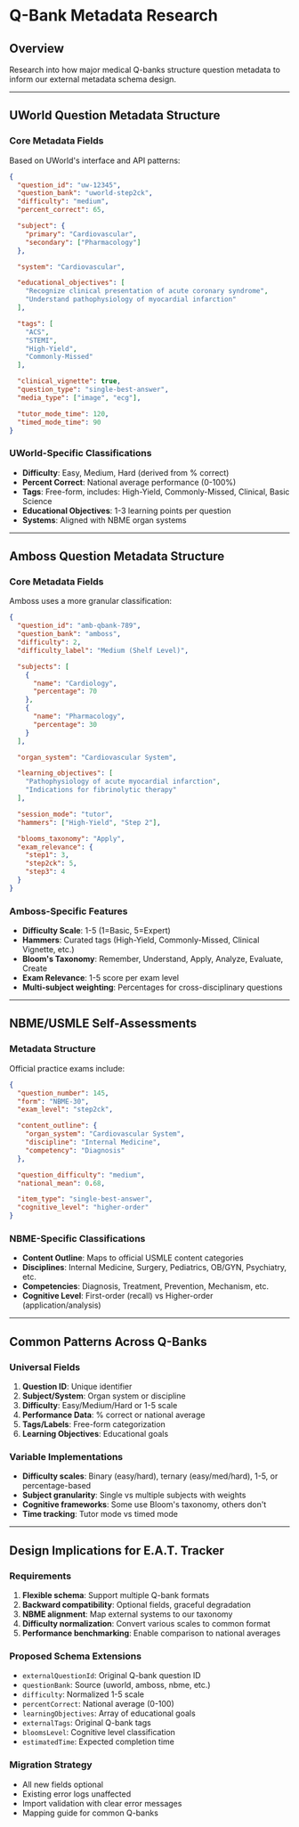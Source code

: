 # Q-Bank Metadata Research

## Overview
Research into how major medical Q-banks structure question metadata to inform our external metadata schema design.

---

## UWorld Question Metadata Structure

### Core Metadata Fields
Based on UWorld's interface and API patterns:

```json
{
  "question_id": "uw-12345",
  "question_bank": "uworld-step2ck",
  "difficulty": "medium",
  "percent_correct": 65,

  "subject": {
    "primary": "Cardiovascular",
    "secondary": ["Pharmacology"]
  },

  "system": "Cardiovascular",

  "educational_objectives": [
    "Recognize clinical presentation of acute coronary syndrome",
    "Understand pathophysiology of myocardial infarction"
  ],

  "tags": [
    "ACS",
    "STEMI",
    "High-Yield",
    "Commonly-Missed"
  ],

  "clinical_vignette": true,
  "question_type": "single-best-answer",
  "media_type": ["image", "ecg"],

  "tutor_mode_time": 120,
  "timed_mode_time": 90
}
```

### UWorld-Specific Classifications
- **Difficulty**: Easy, Medium, Hard (derived from % correct)
- **Percent Correct**: National average performance (0-100%)
- **Tags**: Free-form, includes: High-Yield, Commonly-Missed, Clinical, Basic Science
- **Educational Objectives**: 1-3 learning points per question
- **Systems**: Aligned with NBME organ systems

---

## Amboss Question Metadata Structure

### Core Metadata Fields
Amboss uses a more granular classification:

```json
{
  "question_id": "amb-qbank-789",
  "question_bank": "amboss",
  "difficulty": 2,
  "difficulty_label": "Medium (Shelf Level)",

  "subjects": [
    {
      "name": "Cardiology",
      "percentage": 70
    },
    {
      "name": "Pharmacology",
      "percentage": 30
    }
  ],

  "organ_system": "Cardiovascular System",

  "learning_objectives": [
    "Pathophysiology of acute myocardial infarction",
    "Indications for fibrinolytic therapy"
  ],

  "session_mode": "tutor",
  "hammers": ["High-Yield", "Step 2"],

  "blooms_taxonomy": "Apply",
  "exam_relevance": {
    "step1": 3,
    "step2ck": 5,
    "step3": 4
  }
}
```

### Amboss-Specific Features
- **Difficulty Scale**: 1-5 (1=Basic, 5=Expert)
- **Hammers**: Curated tags (High-Yield, Commonly-Missed, Clinical Vignette, etc.)
- **Bloom's Taxonomy**: Remember, Understand, Apply, Analyze, Evaluate, Create
- **Exam Relevance**: 1-5 score per exam level
- **Multi-subject weighting**: Percentages for cross-disciplinary questions

---

## NBME/USMLE Self-Assessments

### Metadata Structure
Official practice exams include:

```json
{
  "question_number": 145,
  "form": "NBME-30",
  "exam_level": "step2ck",

  "content_outline": {
    "organ_system": "Cardiovascular System",
    "discipline": "Internal Medicine",
    "competency": "Diagnosis"
  },

  "question_difficulty": "medium",
  "national_mean": 0.68,

  "item_type": "single-best-answer",
  "cognitive_level": "higher-order"
}
```

### NBME-Specific Classifications
- **Content Outline**: Maps to official USMLE content categories
- **Disciplines**: Internal Medicine, Surgery, Pediatrics, OB/GYN, Psychiatry, etc.
- **Competencies**: Diagnosis, Treatment, Prevention, Mechanism, etc.
- **Cognitive Level**: First-order (recall) vs Higher-order (application/analysis)

---

## Common Patterns Across Q-Banks

### Universal Fields
1. **Question ID**: Unique identifier
2. **Subject/System**: Organ system or discipline
3. **Difficulty**: Easy/Medium/Hard or 1-5 scale
4. **Performance Data**: % correct or national average
5. **Tags/Labels**: Free-form categorization
6. **Learning Objectives**: Educational goals

### Variable Implementations
- **Difficulty scales**: Binary (easy/hard), ternary (easy/med/hard), 1-5, or percentage-based
- **Subject granularity**: Single vs multiple subjects with weights
- **Cognitive frameworks**: Some use Bloom's taxonomy, others don't
- **Time tracking**: Tutor mode vs timed mode

---

## Design Implications for E.A.T. Tracker

### Requirements
1. **Flexible schema**: Support multiple Q-bank formats
2. **Backward compatibility**: Optional fields, graceful degradation
3. **NBME alignment**: Map external systems to our taxonomy
4. **Difficulty normalization**: Convert various scales to common format
5. **Performance benchmarking**: Enable comparison to national averages

### Proposed Schema Extensions
- `externalQuestionId`: Original Q-bank question ID
- `questionBank`: Source (uworld, amboss, nbme, etc.)
- `difficulty`: Normalized 1-5 scale
- `percentCorrect`: National average (0-100)
- `learningObjectives`: Array of educational goals
- `externalTags`: Original Q-bank tags
- `bloomsLevel`: Cognitive level classification
- `estimatedTime`: Expected completion time

### Migration Strategy
- All new fields optional
- Existing error logs unaffected
- Import validation with clear error messages
- Mapping guide for common Q-banks
